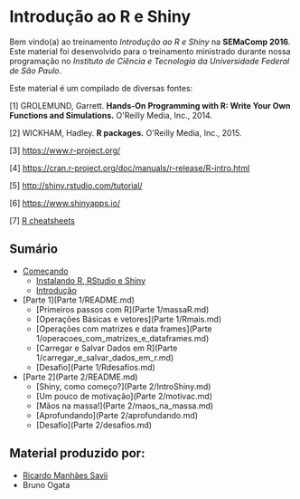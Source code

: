 # Introdução ao R e Shiny

Bem vindo(a) ao treinamento *Introdução ao R e Shiny* na **SEMaComp 2016**. Este material foi desenvolvido para o treinamento ministrado durante nossa programação no *Instituto de Ciência e Tecnologia da Universidade Federal de São Paulo*.

Este material é um compilado de diversas fontes:

[1] GROLEMUND, Garrett. **Hands-On Programming with R: Write Your Own Functions and Simulations.** O'Reilly Media, Inc., 2014.

[2] WICKHAM, Hadley. **R packages.** O'Reilly Media, Inc., 2015.

[3] https://www.r-project.org/

[4] https://cran.r-project.org/doc/manuals/r-release/R-intro.html

[5] http://shiny.rstudio.com/tutorial/

[6] https://www.shinyapps.io/

[7] [R cheatsheets](https://www.rstudio.com/resources/cheatsheets/)

## Sumário

* [Começando](README.md)
   * [Instalando R, RStudio e Shiny](InstalandoR.md)
   * [Introdução](introducaomd.md)
* [Parte 1](Parte 1/README.md)
   * [Primeiros passos com R](Parte 1/massaR.md)
   * [Operações Básicas e vetores](Parte 1/Rmais.md)
   * [Operações com matrizes e data frames](Parte 1/operacoes_com_matrizes_e_dataframes.md)
   * [Carregar e Salvar Dados em R](Parte 1/carregar_e_salvar_dados_em_r.md)
   * [Desafio](Parte 1/Rdesafios.md)
* [Parte 2](Parte 2/README.md)
   * [Shiny, como começo?](Parte 2/IntroShiny.md)
   * [Um pouco de motivação](Parte 2/motivac.md)
   * [Mãos na massa!](Parte 2/maos_na_massa.md)
   * [Aprofundando](Parte 2/aprofundando.md)
   * [Desafio](Parte 2/desafios.md)

## Material produzido por:

* [Ricardo Manhães Savii](https://github.com/ricoms)
* Bruno Ogata